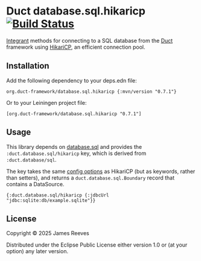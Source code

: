 # Duct database.sql.hikaricp [![Build Status](https://github.com/duct-framework/database.sql.hikaricp/actions/workflows/test.yml/badge.svg)](https://github.com/duct-framework/database.sql.hikaricp/actions/workflows/test.yml)

[Integrant][] methods for connecting to a SQL database from the
[Duct][] framework using [HikariCP][], an efficient connection pool.

[integrant]: https://github.com/weavejester/integrant
[duct]:      https://github.com/duct-framework/duct
[hikaricp]:  https://github.com/brettwooldridge/HikariCP

## Installation

Add the following dependency to your deps.edn file:

    org.duct-framework/database.sql.hikaricp {:mvn/version "0.7.1"}

Or to your Leiningen project file:

    [org.duct-framework/database.sql.hikaricp "0.7.1"]

## Usage

This library depends on [database.sql][] and provides the
`:duct.database.sql/hikaricp` key, which is derived from
`:duct.database/sql`.

The key takes the same [config options][] as HikariCP (but as keywords,
rather than setters), and returns a `duct.database.sql.Boundary` record
that contains a DataSource.

```edn
{:duct.database.sql/hikaricp {:jdbcUrl "jdbc:sqlite:db/example.sqlite"}}
```

[database.sql]:   https://github.com/duct-framework/database.sql
[config options]: https://github.com/brettwooldridge/HikariCP#gear-configuration-knobs-baby

## License

Copyright © 2025 James Reeves

Distributed under the Eclipse Public License either version 1.0 or (at
your option) any later version.
